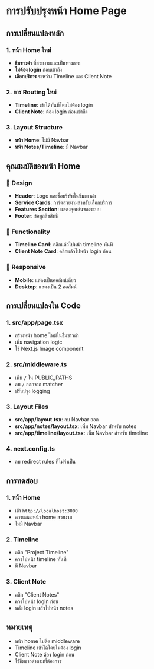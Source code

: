 # การปรับปรุงหน้า Home Page

## การเปลี่ยนแปลงหลัก

### 1. หน้า Home ใหม่
- **ธีมขาวดำ** ที่สวยงามและเป็นทางการ
- **ไม่ต้อง login** ก่อนเข้าถึง
- **เลือกบริการ** ระหว่าง Timeline และ Client Note

### 2. การ Routing ใหม่
- **Timeline**: เข้าได้ทันทีโดยไม่ต้อง login
- **Client Note**: ต้อง login ก่อนเข้าถึง

### 3. Layout Structure
- **หน้า Home**: ไม่มี Navbar
- **หน้า Notes/Timeline**: มี Navbar

## คุณสมบัติของหน้า Home

### 🎨 Design
- **Header**: Logo และชื่อบริษัทในธีมขาวดำ
- **Service Cards**: การ์ดสวยงามสำหรับเลือกบริการ
- **Features Section**: แสดงจุดเด่นของระบบ
- **Footer**: ข้อมูลลิขสิทธิ์

### 🔧 Functionality
- **Timeline Card**: คลิกแล้วไปหน้า timeline ทันที
- **Client Note Card**: คลิกแล้วไปหน้า login ก่อน

### 📱 Responsive
- **Mobile**: แสดงเป็นคอลัมน์เดียว
- **Desktop**: แสดงเป็น 2 คอลัมน์

## การเปลี่ยนแปลงใน Code

### 1. src/app/page.tsx
- สร้างหน้า home ใหม่ในธีมขาวดำ
- เพิ่ม navigation logic
- ใช้ Next.js Image component

### 2. src/middleware.ts
- เพิ่ม `/` ใน PUBLIC_PATHS
- ลบ `/` ออกจาก matcher
- ปรับปรุง logging

### 3. Layout Files
- **src/app/layout.tsx**: ลบ Navbar ออก
- **src/app/notes/layout.tsx**: เพิ่ม Navbar สำหรับ notes
- **src/app/timeline/layout.tsx**: เพิ่ม Navbar สำหรับ timeline

### 4. next.config.ts
- ลบ redirect rules ที่ไม่จำเป็น

## การทดสอบ

### 1. หน้า Home
- เข้า `http://localhost:3000`
- ควรแสดงหน้า home สวยงาม
- ไม่มี Navbar

### 2. Timeline
- คลิก "Project Timeline"
- ควรไปหน้า timeline ทันที
- มี Navbar

### 3. Client Note
- คลิก "Client Notes"
- ควรไปหน้า login ก่อน
- หลัง login แล้วไปหน้า notes

## หมายเหตุ
- หน้า home ไม่ติด middleware
- Timeline เข้าได้โดยไม่ต้อง login
- Client Note ต้อง login ก่อน
- ใช้ธีมขาวดำตามที่ต้องการ 